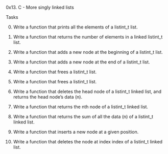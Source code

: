 0x13. C - More singly linked lists

Tasks

0. Write a function that prints all the elements of a listint_t list.

1. Write a function that returns the number of elements in a linked listint_t list.

2. Write a function that adds a new node at the beginning of a listint_t list.

3. Write a function that adds a new node at the end of a listint_t list.

4. Write a function that frees a listint_t list.

5. Write a function that frees a listint_t list.

6. Write a function that deletes the head node of a listint_t linked list, and returns the head node’s data (n).

7. Write a function that returns the nth node of a listint_t linked list.

8. Write a function that returns the sum of all the data (n) of a listint_t linked list.

9. Write a function that inserts a new node at a given position.

10. Write a function that deletes the node at index index of a listint_t linked list.
